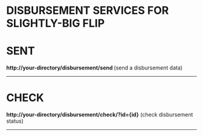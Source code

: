 # DISBURSEMENT SERVICES FOR SLIGHTLY-BIG FLIP



# SENT
<b>http://your-directory/disbursement/send </b> (send a disbursement data)
<hr>

# CHECK
<b>http://your-directory/disbursement/check/?id={id}</b> (check disbursement status)
<hr>
